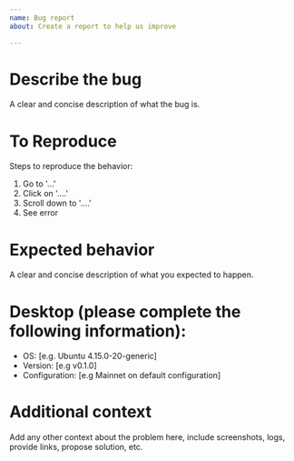 ```yaml
---
name: Bug report
about: Create a report to help us improve

---
```


# Describe the bug
A clear and concise description of what the bug is.

# To Reproduce
Steps to reproduce the behavior:

1. Go to '...'
2. Click on '....'
3. Scroll down to '....'
4. See error

# Expected behavior
A clear and concise description of what you expected to happen.

# Desktop (please complete the following information):

- OS: [e.g. Ubuntu 4.15.0-20-generic]
- Version: [e.g v0.1.0]
- Configuration: [e.g Mainnet on default configuration]

# Additional context
Add any other context about the problem here, include screenshots, logs, provide links, propose solution, etc.
